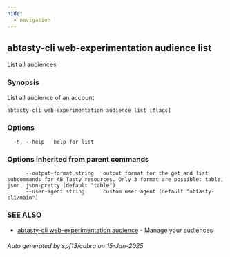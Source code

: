 ```yaml
---
hide:
  - navigation
---
```

## abtasty-cli web-experimentation audience list

List all audiences

### Synopsis

List all audience of an account

```
abtasty-cli web-experimentation audience list [flags]
```

### Options

```
  -h, --help   help for list
```

### Options inherited from parent commands

```
      --output-format string   output format for the get and list subcommands for AB Tasty resources. Only 3 format are possible: table, json, json-pretty (default "table")
      --user-agent string      custom user agent (default "abtasty-cli/main")
```

### SEE ALSO

* [abtasty-cli web-experimentation audience](abtasty-cli_web-experimentation_audience.md)	 - Manage your audiences

###### Auto generated by spf13/cobra on 15-Jan-2025
